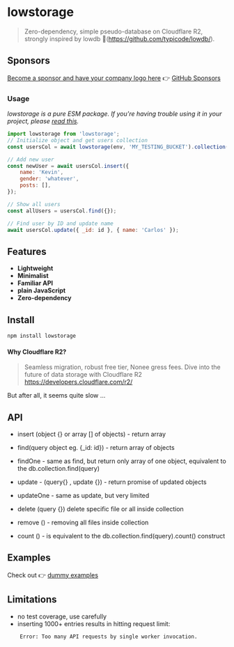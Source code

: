 # lowstorage

> Zero-dependency, simple pseudo-database on Cloudflare R2, strongly inspired by lowdb 🤗(https://github.com/typicode/lowdb/).

## Sponsors

[Become a sponsor and have your company logo here](https://github.com/sponsors/good-lly) 👉 [GitHub Sponsors](https://github.com/sponsors/good-lly)

### Usage

_lowstorage is a pure ESM package. If you're having trouble using it in your project, please [read this](https://gist.github.com/sindresorhus/a39789f98801d908bbc7ff3ecc99d99c)._

```js
import lowstorage from 'lowstorage';
// Initialize object and get users collection
const usersCol = await lowstorage(env, 'MY_TESTING_BUCKET').collection('users');

// Add new user
const newUser = await usersCol.insert({
	name: 'Kevin',
	gender: 'whatever',
	posts: [],
});

// Show all users
const allUsers = usersCol.find({});

// Find user by ID and update name
await usersCol.update({ _id: id }, { name: 'Carlos' });
```

## Features

- **Lightweight**
- **Minimalist**
- **Familiar API**
- **plain JavaScript**
- **Zero-dependency**

## Install

```sh
npm install lowstorage
```

#### Why Cloudflare R2?

> Seamless migration, robust free tier, Nonee gress fees. Dive into the future of data storage with Cloudflare R2 https://developers.cloudflare.com/r2/

But after all, it seems quite slow ...

## API

- insert (object {} or array [] of objects) - return array

- find(query object eg. {\_id: id}) - return array of objects
- findOne - same as find, but return only array of one object, equivalent to the db.collection.find(query)

- update - (query{} , update {}) - return promise of updated objects
- updateOne - same as update, but very limited

- delete (query {}) delete specific file or all inside collection

- remove () - removing all files inside collection

- count () - is equivalent to the db.collection.find(query).count() construct

## Examples

Check out 👉 [dummy examples](https://github.com/good-lly/lowstorage/examples)

## Limitations

- no test coverage, use carefully
- inserting 1000+ entries results in hitting request limit:

```python
	Error: Too many API requests by single worker invocation.
```
